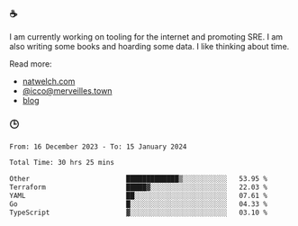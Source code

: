 ### ☕

I am currently working on tooling for the internet and promoting SRE. I am also writing some books and hoarding some data. I like thinking about time. 

Read more:

 - [natwelch.com](https://natwelch.com)
 - [@icco@merveilles.town](https://merveilles.town/@icco)
 - [blog](https://writing.natwelch.com)

### 🕒

<!--START_SECTION:waka-->

```txt
From: 16 December 2023 - To: 15 January 2024

Total Time: 30 hrs 25 mins

Other                        █████████████▒░░░░░░░░░░░   53.95 %
Terraform                    █████▓░░░░░░░░░░░░░░░░░░░   22.03 %
YAML                         ██░░░░░░░░░░░░░░░░░░░░░░░   07.61 %
Go                           █░░░░░░░░░░░░░░░░░░░░░░░░   04.33 %
TypeScript                   ▓░░░░░░░░░░░░░░░░░░░░░░░░   03.10 %
```

<!--END_SECTION:waka-->
